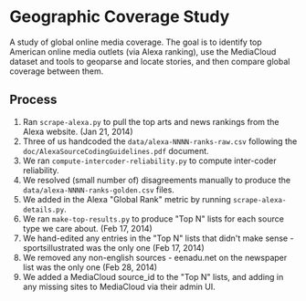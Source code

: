 Geographic Coverage Study
=========================

A study of global online media coverage.  The goal is to identify top American online media outlets 
(via Alexa ranking), use the MediaCloud dataset and tools to geoparse and locate stories, and then compare
global coverage between them.

Process
-------

1. Ran `scrape-alexa.py` to pull the top arts and news rankings from the Alexa website. (Jan 21, 2014)
2. Three of us handcoded the `data/alexa-NNNN-ranks-raw.csv` following the `doc/AlexaSourceCodingGuidelines.pdf` document.
3. We ran `compute-intercoder-reliability.py` to compute inter-coder reliability.
4. We resolved (small number of) disagreements manually to produce the `data/alexa-NNNN-ranks-golden.csv` files.
5. We added in the Alexa "Global Rank" metric by running `scrape-alexa-details.py`.
6. We ran `make-top-results.py` to produce "Top N" lists for each source type we care about. (Feb 17, 2014)
7. We hand-edited any entries in the "Top N" lists that didn't make sense - sportsillustrated was the only one (Feb 17, 2014)
9. We removed any non-english sources - eenadu.net on the newspaper list was the only one (Feb 28, 2014)
8. We added a MediaCloud source_id to the "Top N" lists, and adding in any missing sites to MediaCloud via their admin UI.

